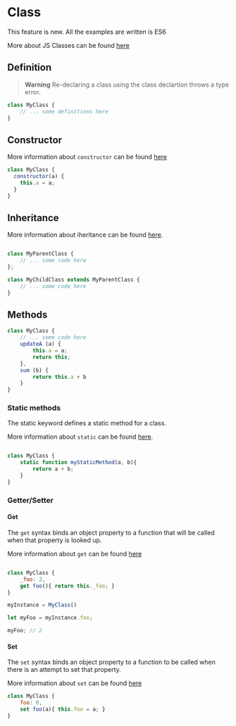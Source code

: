 # Class

This feature is new. All the examples are written is ES6

More about JS Classes can be found [here](https://developer.mozilla.org/en-US/docs/Web/JavaScript/Reference/Statements/class)



## Definition

> **Warning**
> Re-declaring a class using the class declartion throws a type error.

``` js
class MyClass {
    // ... some definitions here
}
```

## Constructor 

More information about `constructor` can be found [here](https://developer.mozilla.org/en-US/docs/Web/JavaScript/Reference/Classes/constructor)

``` js
class MyClass {
  constructor(a) {
    this.a = a;
  }
}
```


## Inheritance

More information about iheritance can be found [here](https://developer.mozilla.org/en-US/docs/Web/JavaScript/Reference/Classes/extends).

``` js

class MyParentClass {
    // ... some code here
};

class MyChildClass extends MyParentClass {
    // ... some code here
}
```

## Methods

``` js
class MyClass { 
    // ... some code here
    updateA (a) {
        this.a = a;
        return this;
    },
    sum (b) {
        return this.a + b
    }
}
```


### Static methods

The static keyword defines a static method for a class.

More information about `static` can be found [here](https://developer.mozilla.org/en-US/docs/Web/JavaScript/Reference/Classes/static).

``` js

class MyClass {
    static function myStaticMethod(a, b){
        return a + b;
    }
}
```

### Getter/Setter

#### Get

The `get` syntax binds an object property to a function that will be called when that property is looked up.

More information about `get` can be found [here](https://developer.mozilla.org/en-US/docs/Web/JavaScript/Reference/Functions/get)

``` js

class MyClass {
    _foo: 2,
    get foo(){ return this._foo; }
}

myInstance = MyClass()

let myFoo = myInstance.foo; 

myFoo; // 2
```

#### Set

The `set` syntax binds an object property to a function to be called when there is an attempt to set that property.

More information about `set` can be found [here](https://developer.mozilla.org/en-US/docs/Web/JavaScript/Reference/Functions/set)

``` js
class MyClass {
    foo: 0,
    set foo(a){ this.foo = a; }
}
```